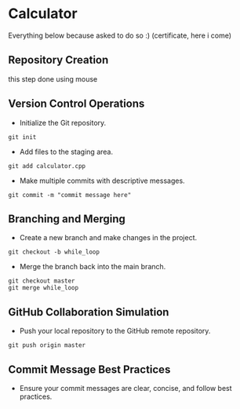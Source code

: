 # Calculator

Everything below because asked to do so :) (certificate, here i come)  

## Repository Creation

this step done using mouse  

## Version Control Operations
   - Initialize the Git repository.
```git
git init
```
   - Add files to the staging area.
```git
git add calculator.cpp
```
   - Make multiple commits with descriptive messages.
```git
git commit -m "commit message here"
```

## Branching and Merging
   - Create a new branch and make changes in the project.
```git
git checkout -b while_loop
```
   - Merge the branch back into the main branch.
```git
git checkout master
git merge while_loop
```

## GitHub Collaboration Simulation
   - Push your local repository to the GitHub remote repository.
```git
git push origin master
```

## Commit Message Best Practices
   - Ensure your commit messages are clear, concise, and follow best practices.


